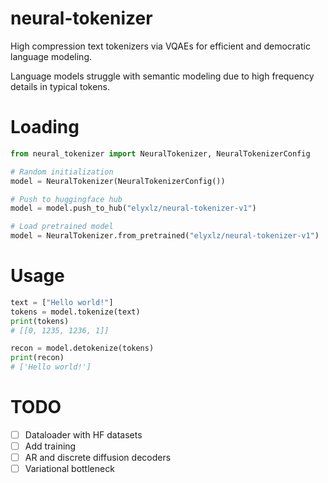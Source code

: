 # neural-tokenizer
High compression text tokenizers via VQAEs for efficient and democratic language modeling.

Language models struggle with semantic modeling due to high frequency details in typical tokens.

# Loading
```python
from neural_tokenizer import NeuralTokenizer, NeuralTokenizerConfig

# Random initialization
model = NeuralTokenizer(NeuralTokenizerConfig())

# Push to huggingface hub
model = model.push_to_hub("elyxlz/neural-tokenizer-v1")

# Load pretrained model
model = NeuralTokenizer.from_pretrained("elyxlz/neural-tokenizer-v1")
```


# Usage
```python
text = ["Hello world!"]
tokens = model.tokenize(text)
print(tokens)
# [[0, 1235, 1236, 1]]

recon = model.detokenize(tokens)
print(recon)
# ['Hello world!']
```


# TODO
- [ ] Dataloader with HF datasets
- [ ] Add training 
- [ ] AR and discrete diffusion decoders
- [ ] Variational bottleneck